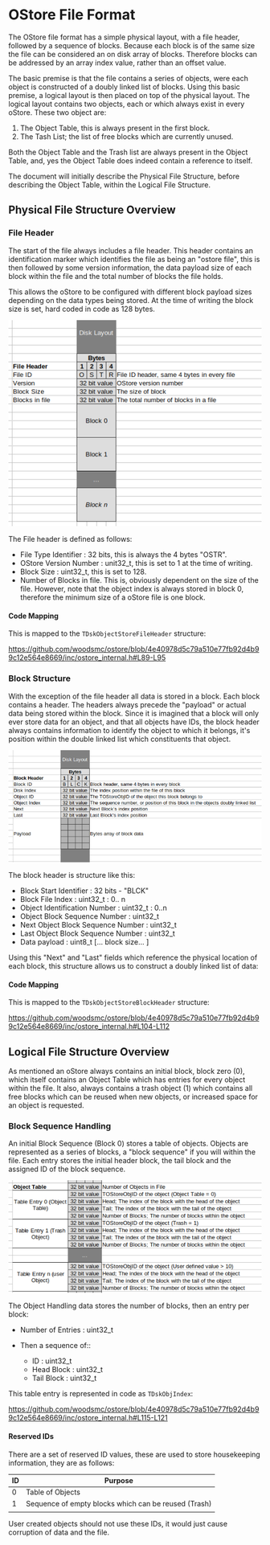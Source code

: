 # OStore File Format

The OStore file format has a simple physical layout, with a file header, followed by a sequence of blocks. Because each block is of the same size the file can be considered an on disk array of blocks. Therefore blocks can be addressed by an array index value, rather than an offset value.

The basic premise is that the file contains a series of objects, were each object is constructed of a doubly linked list of blocks. Using this basic premise, a logical layout is then placed on top of the physical layout. The logical layout contains two objects, each or which always exist in every oStore. These two object are:

1. The Object Table, this is always present in the first block.
2. The Tash List; the list of free blocks which are currently unused. 

Both the Object Table and the Trash list are always present in the Object Table, and, yes the Object Table does indeed contain a reference to itself.

The document will initially describe the Physical File Structure, before describing the Object Table, within the Logical File Structure.

## Physical File Structure Overview

### File Header

The start of the file always includes a file header. This header contains an identification marker which identifies the file as being an "ostore file", this is then followed by some version information, the data payload size of each block within the file and the total number of blocks the file holds.

This allows the oStore to be configured with different block payload sizes depending on the data types being stored. At the time of writing the block size is set, hard coded in code as 128 bytes.

![FileheaderAndOverview](./FileheaderAndOverview.png)

The File header is defined as follows:

- File Type Identifier : 32 bits, this is always the 4 bytes "OSTR".
- OStore Version Number : unit32_t, this is set to 1 at the time of writing.
- Block Size : uint32_t, this is set to 128.
- Number of Blocks in file. This is, obviously dependent on the size of the file. However, note that  the object index is always stored in block 0, therefore the minimum size of a oStore file is one block.

#### Code Mapping

This is mapped to the `TDskObjectStoreFileHeader` structure:

https://github.com/woodsmc/ostore/blob/4e40978d5c79a510e77fb92d4b99c12e564e8669/inc/ostore_internal.h#L89-L95



### Block Structure

With the exception of the file header all data is stored in a block. Each block contains a header. The headers always precede the "payload" or actual data being stored within the block. Since it is imagined that a block will only ever store data for an object, and that all objects have IDs, the block header always contains information to identify the object to which it belongs, it's position within the double linked list which constituents that object.

![BlockHeaderOverview](./BlockHeaderOverview.png)

The block header is structure like this:

- Block Start Identifier : 32 bits - "BLCK"
- Block File Index : uint32_t : 0.. n
- Object Identification Number : uint32_t : 0..n
- Object Block Sequence Number : uint32_t
- Next Object Block Sequence Number : uint32_t
- Last Object Block Sequence Number : uint32_t
- Data payload : uint8_t [... block size... ]

Using this "Next" and "Last" fields which reference the physical location of each block, this structure allows us to construct a doubly linked list of data:

#### Code Mapping

This is mapped to the `TDskObjectStoreBlockHeader` structure:

https://github.com/woodsmc/ostore/blob/4e40978d5c79a510e77fb92d4b99c12e564e8669/inc/ostore_internal.h#L104-L112

## Logical File Structure Overview
As mentioned an oStore always contains an initial block, block zero (0), which itself contains an Object Table which has entries for every object within the file. It also, always contains a trash object (1) which contains all free blocks which can be reused when new objects, or increased space for an object is requested.


### Block Sequence Handling

An initial Block Sequence (Block 0) stores a table of objects. Objects are represented as a series of blocks, a "block sequence" if you will within the file. Each entry stores the initial header block, the tail block and the assigned ID of the block sequence.

![ObjectTableOverview](./ObjectTableOverview.png)

The Object Handling data stores the number of blocks, then an entry per block:

- Number of Entries : uint32_t
- Then a sequence of::

  - ID : uint32_t
  - Head Block : uint32_t
  - Tail Block : uint32_t
  

This table entry is represented in code as `TDskObjIndex`:

https://github.com/woodsmc/ostore/blob/4e40978d5c79a510e77fb92d4b99c12e564e8669/inc/ostore_internal.h#L115-L121

#### Reserved IDs


There are a set of reserved ID values, these are used to store housekeeping information, they are as follows:

| ID   | Purpose                                              |
| ---- | ---------------------------------------------------- |
| 0    | Table of Objects                                     |
| 1    | Sequence of empty blocks which can be reused (Trash) |
|      |                                                      |

User created objects should not use these IDs, it would just cause corruption of data and the file.
